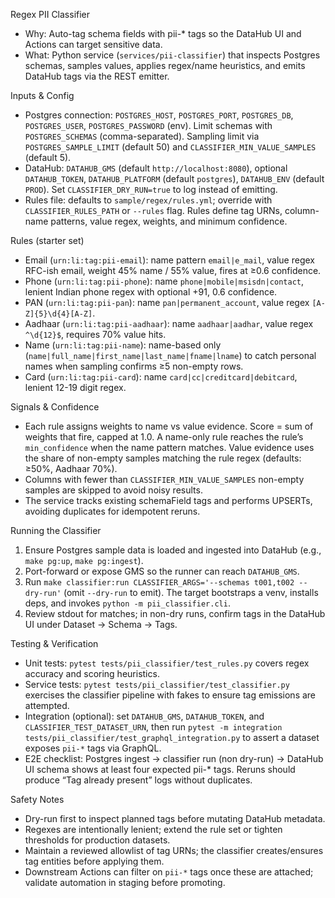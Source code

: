 Regex PII Classifier

- Why: Auto-tag schema fields with pii-* tags so the DataHub UI and Actions can target sensitive data.
- What: Python service (`services/pii-classifier`) that inspects Postgres schemas, samples values, applies regex/name heuristics, and emits DataHub tags via the REST emitter.

Inputs & Config

- Postgres connection: `POSTGRES_HOST`, `POSTGRES_PORT`, `POSTGRES_DB`, `POSTGRES_USER`, `POSTGRES_PASSWORD` (env). Limit schemas with `POSTGRES_SCHEMAS` (comma-separated). Sampling limit via `POSTGRES_SAMPLE_LIMIT` (default 50) and `CLASSIFIER_MIN_VALUE_SAMPLES` (default 5).
- DataHub: `DATAHUB_GMS` (default `http://localhost:8080`), optional `DATAHUB_TOKEN`, `DATAHUB_PLATFORM` (default `postgres`), `DATAHUB_ENV` (default `PROD`). Set `CLASSIFIER_DRY_RUN=true` to log instead of emitting.
- Rules file: defaults to `sample/regex/rules.yml`; override with `CLASSIFIER_RULES_PATH` or `--rules` flag. Rules define tag URNs, column-name patterns, value regex, weights, and minimum confidence.

Rules (starter set)

- Email (`urn:li:tag:pii-email`): name pattern `email|e_mail`, value regex RFC-ish email, weight 45% name / 55% value, fires at ≥0.6 confidence.
- Phone (`urn:li:tag:pii-phone`): name `phone|mobile|msisdn|contact`, lenient Indian phone regex with optional +91, 0.6 confidence.
- PAN (`urn:li:tag:pii-pan`): name `pan|permanent_account`, value regex `[A-Z]{5}\d{4}[A-Z]`.
- Aadhaar (`urn:li:tag:pii-aadhaar`): name `aadhaar|aadhar`, value regex `^\d{12}$`, requires 70% value hits.
- Name (`urn:li:tag:pii-name`): name-based only (`name|full_name|first_name|last_name|fname|lname`) to catch personal names when sampling confirms ≥5 non-empty rows.
- Card (`urn:li:tag:pii-card`): name `card|cc|creditcard|debitcard`, lenient 12-19 digit regex.

Signals & Confidence

- Each rule assigns weights to name vs value evidence. Score = sum of weights that fire, capped at 1.0. A name-only rule reaches the rule’s `min_confidence` when the name pattern matches. Value evidence uses the share of non-empty samples matching the rule regex (defaults: ≥50%, Aadhaar 70%).
- Columns with fewer than `CLASSIFIER_MIN_VALUE_SAMPLES` non-empty samples are skipped to avoid noisy results.
- The service tracks existing schemaField tags and performs UPSERTs, avoiding duplicates for idempotent reruns.

Running the Classifier

1) Ensure Postgres sample data is loaded and ingested into DataHub (e.g., `make pg:up`, `make pg:ingest`).
2) Port-forward or expose GMS so the runner can reach `DATAHUB_GMS`.
3) Run `make classifier:run CLASSIFIER_ARGS='--schemas t001,t002 --dry-run'` (omit `--dry-run` to emit). The target bootstraps a venv, installs deps, and invokes `python -m pii_classifier.cli`.
4) Review stdout for matches; in non-dry runs, confirm tags in the DataHub UI under Dataset → Schema → Tags.

Testing & Verification

- Unit tests: `pytest tests/pii_classifier/test_rules.py` covers regex accuracy and scoring heuristics.
- Service tests: `pytest tests/pii_classifier/test_classifier.py` exercises the classifier pipeline with fakes to ensure tag emissions are attempted.
- Integration (optional): set `DATAHUB_GMS`, `DATAHUB_TOKEN`, and `CLASSIFIER_TEST_DATASET_URN`, then run `pytest -m integration tests/pii_classifier/test_graphql_integration.py` to assert a dataset exposes `pii-*` tags via GraphQL.
- E2E checklist: Postgres ingest → classifier run (non dry-run) → DataHub UI schema shows at least four expected pii-* tags. Reruns should produce “Tag already present” logs without duplicates.

Safety Notes

- Dry-run first to inspect planned tags before mutating DataHub metadata.
- Regexes are intentionally lenient; extend the rule set or tighten thresholds for production datasets.
- Maintain a reviewed allowlist of tag URNs; the classifier creates/ensures tag entities before applying them.
- Downstream Actions can filter on `pii-*` tags once these are attached; validate automation in staging before promoting.
